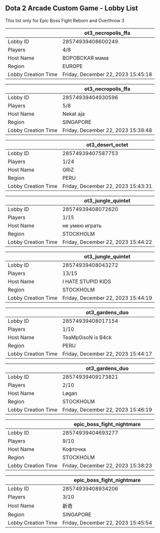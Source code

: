 ## Dota 2 Arcade Custom Game - Lobby List

This list only for Epic Boss Fight Reborn and Overthrow 3

|  | ot3_necropolis_ffa |
| ------ | ------ |
| Lobby ID | 28574939408600249 |
| Players | 4/8 |
| Host Name | ВОРОВСКАЯ мама |
| Region | EUROPE |
| Lobby Creation Time | Friday, December 22, 2023 15:45:18 |


|  | ot3_necropolis_ffa |
| ------ | ------ |
| Lobby ID | 28574939404930596 |
| Players | 5/8 |
| Host Name | Nekat aja |
| Region | SINGAPORE |
| Lobby Creation Time | Friday, December 22, 2023 15:38:48 |


|  | ot3_desert_octet |
| ------ | ------ |
| Lobby ID | 28574939407587753 |
| Players | 1/24 |
| Host Name | GRiZ |
| Region | PERU |
| Lobby Creation Time | Friday, December 22, 2023 15:43:31 |


|  | ot3_jungle_quintet |
| ------ | ------ |
| Lobby ID | 28574939408072620 |
| Players | 1/15 |
| Host Name | не умею играть |
| Region | STOCKHOLM |
| Lobby Creation Time | Friday, December 22, 2023 15:44:22 |


|  | ot3_jungle_quintet |
| ------ | ------ |
| Lobby ID | 28574939408043272 |
| Players | 13/15 |
| Host Name | I HATE STUPID KIDS |
| Region | STOCKHOLM |
| Lobby Creation Time | Friday, December 22, 2023 15:44:19 |


|  | ot3_gardens_duo |
| ------ | ------ |
| Lobby ID | 28574939408017154 |
| Players | 1/10 |
| Host Name | TeaMp0isoN is B4ck |
| Region | PERU |
| Lobby Creation Time | Friday, December 22, 2023 15:44:17 |


|  | ot3_gardens_duo |
| ------ | ------ |
| Lobby ID | 28574939409173821 |
| Players | 2/10 |
| Host Name | Løgan |
| Region | STOCKHOLM |
| Lobby Creation Time | Friday, December 22, 2023 15:46:19 |


|  | epic_boss_fight_nightmare |
| ------ | ------ |
| Lobby ID | 28574939404693277 |
| Players | 9/10 |
| Host Name | Кофточка |
| Region | STOCKHOLM |
| Lobby Creation Time | Friday, December 22, 2023 15:38:23 |


|  | epic_boss_fight_nightmare |
| ------ | ------ |
| Lobby ID | 28574939408934206 |
| Players | 3/10 |
| Host Name | 新奇 |
| Region | SINGAPORE |
| Lobby Creation Time | Friday, December 22, 2023 15:45:54 |


